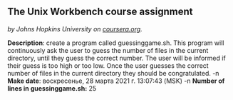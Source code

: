 ## The Unix Workbench course assignment
*by Johns Hopkins University on [coursera.org](https://www.coursera.org/).*

**Description**: create a program called guessinggame.sh. This program will continuously ask the user to guess the number of files in the current directory, until they guess the correct number. The user will be informed if their guess is too high or too low. Once the user guesses the correct number of files in the current directory they should be congratulated.
-n 
**Make date**: 
воскресенье, 28 марта 2021 г. 13:07:43 (MSK)
-n 
**Number of lines in guessinggame.sh:** 
25
